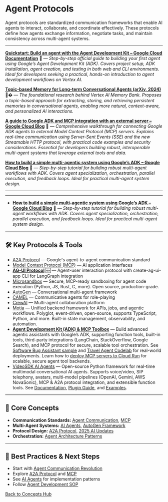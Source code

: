 # Agent Protocols



Agent protocols are standardized communication frameworks that enable AI agents to interact, collaborate, and coordinate effectively. These protocols define how agents exchange information, negotiate tasks, and maintain consistency across multi-agent systems.

---


**[Quickstart: Build an agent with the Agent Development Kit – Google Cloud Documentation](https://cloud.google.com/vertex-ai/generative-ai/docs/agent-development-kit/quickstart)** 📝 — *Step-by-step official guide to building your first agent using Google’s Agent Development Kit (ADK). Covers project setup, ADK installation, agent creation, and testing in both web and CLI environments. Ideal for developers seeking a practical, hands-on introduction to agent development workflows on Vertex AI.*



**[Topic-based Memory for Long-term Conversational Agents (arXiv, 2024)](https://arxiv.org/pdf/2503.08026)** 🧑‍� — *The foundational research behind Vertex AI Memory Bank. Proposes a topic-based approach for extracting, storing, and retrieving persistent memories in conversational agents, enabling more natural, context-aware, and personalized AI interactions.*



**[A guide to Google ADK and MCP integration with an external server – Google Cloud Blog](https://cloud.google.com/blog/topics/developers-practitioners/use-google-adk-and-mcp-with-an-external-server)** 📝 — *Comprehensive walkthrough for connecting Google ADK agents to external Model Context Protocol (MCP) servers. Explains real-time communication using Server-Sent Events (SSE) and the new Streamable HTTP protocol, with practical code examples and security considerations. Essential for developers building robust, interoperable multi-agent systems that leverage external tools and data.*

**[How to build a simple multi-agentic system using Google’s ADK – Google Cloud Blog](https://cloud.google.com/blog/products/ai-machine-learning/build-multi-agentic-systems-using-google-adk)** 📝 — *Step-by-step tutorial for building robust multi-agent workflows with ADK. Covers agent specialization, orchestration, parallel execution, and feedback loops. Ideal for practical multi-agent system design.*

---

---









- **[How to build a simple multi-agentic system using Google’s ADK – Google Cloud Blog](https://cloud.google.com/blog/products/ai-machine-learning/build-multi-agentic-systems-using-google-adk)** 📝 — *Step-by-step tutorial for building robust multi-agent workflows with ADK. Covers agent specialization, orchestration, parallel execution, and feedback loops. Ideal for practical multi-agent system design.*

---


## 🛠️ Key Protocols & Tools

- [A2A Protocol](https://github.com/google/A2A/) — Google's agent-to-agent communication standard
- [Model Context Protocol (MCP)](https://modelcontextprotocol.io/) — AI application interfaces
- **[AG-UI Protocol](./ag-ui.md#ag-ui-cli-rapid-agent-interface-development)** 🆕 — Agent-user interaction protocol with create-ag-ui-app CLI for LangGraph integration
- [Microsandbox](https://github.com/microsandbox/microsandbox) — Secure, MCP-ready sandboxing for agent code execution (Python, JS, Rust, C, more). Open source, production-grade.
- [AutoGen](https://microsoft.github.io/autogen/) — Conversational multi-agent framework
- [CAMEL](../reference/techniques/camel/README.md) — Communicative agents for role-playing
- [CrewAI](https://github.com/joaomdmoura/crewAI) — Multi-agent collaboration platform
- [Motia](./motia.md) — Unified backend framework for APIs, jobs, and agentic workflows. Polyglot, event-driven, open-source, supports TypeScript, Python, and more. Built-in state management, observability, and automation.
- **[Agent Development Kit (ADK) & MCP Toolbox](https://google.github.io/adk-docs/tools/)** — Build advanced agentic assistants with Google’s ADK, supporting function tools, built-in tools, third-party integrations (LangChain, StackOverflow, Google Search), and MCP protocol for secure, scalable tool orchestration. See [Software Bug Assistant sample](https://github.com/google/adk-samples/tree/main/python/agents/software-bug-assistant) and [Travel Agent Codelab](https://codelabs.developers.google.com/travel-agent-mcp-toolbox-adk#0) for real-world deployments. Learn how to [deploy MCP servers to Cloud Run](https://cloud.google.com/blog/topics/developers-practitioners/build-and-deploy-a-remote-mcp-server-to-google-cloud-run-in-under-10-minutes) for scalable, secure agent tool backends.
- [VideoSDK AI Agents](https://github.com/videosdk-live/agents) — Open-source Python framework for real-time multimodal conversational AI agents. Supports voice/video, SIP telephony, avatars, multi-model pipelines (OpenAI, Gemini, AWS NovaSonic), MCP & A2A protocol integration, and extensible function tools. See [Documentation](https://docs.videosdk.live/ai_agents/introduction), [Plugin Guide](https://github.com/videosdk-live/agents/blob/main/BUILD_YOUR_OWN_PLUGIN.md), and [Examples](https://github.com/videosdk-live/agents/blob/main/examples).

---

## 🧠 Core Concepts

- **Communication Standards:** [Agent Communication](./agent-communication.md), [MCP](./mcp.md)
- **Multi-Agent Systems:** [AI Agents](./ai-agents.md), [AutoGen Framework](../reference/techniques/autogen/README.md)
- **Protocol Design:** [A2A Protocol](https://github.com/google/A2A/), [2025 AI Updates](../reference/2025-ai-updates.md#agent-communication-protocols)
- **Orchestration:** [Agent Architecture Patterns](../guides/ai-agents.md#agent-architecture-patterns)

---

## 🚀 Best Practices & Next Steps

- Start with [Agent Communication Revolution](../reference/2025-ai-updates.md#1-agent-communication-revolution)
- Explore [A2A Protocol](https://github.com/google/A2A/) and [MCP](./mcp.md)
- See [AI Agents](./ai-agents.md) for implementation patterns
- Follow [Agent Development SOP](../guides/agent-development/sop_ai_agent.md)

[Back to Concepts Hub](./README.md)
